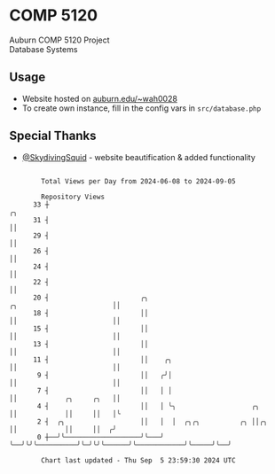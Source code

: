 # COMP 5120
Auburn COMP 5120 Project  
Database Systems

## Usage
- Website hosted on [auburn.edu/~wah0028](https://webhome.auburn.edu/~wah0028/)
- To create own instance, fill in the config vars in `src/database.php`

## Special Thanks
- [@SkydivingSquid](https://github.com/SkydivingSquid) - website beautification & added functionality

```

        Total Views per Day from 2024-06-08 to 2024-09-05

        Repository Views
      33 ┼                                                                                       ╭╮
      31 ┤                                                                                       ││
      29 ┤                                                                                       ││
      26 ┤                                                                                       ││
      24 ┤                                                                                       ││
      22 ┤                                                                                       ││
      20 ┤                       ╭╮                                    ╭╮                        ││
      18 ┤                       ││                                    ││                        ││
      15 ┤                       ││                                    ││                        ││
      13 ┤                       ││                                    ││                        ││
      11 ┤                       ││    ╭╮                              ││                        ││
       9 ┤                       ││   ╭╯│                              ││                        ││
       7 ┤                       ││   │ │                              ││            ╭╮     ╭╮   ││
       4 ┤                       ││   │ ╰╮                   ╭╮        ││            ││     ││   │╰
       2 ┤  ╭╮                   ││   │  │  ╭╮╭╮          ╭╮ ││╭╮      ││            ││     ││  ╭╯
       0 ┼──╯╰───────────────────╯╰───╯  ╰──╯╰╯╰──────────╯╰─╯╰╯╰──────╯╰────────────╯╰─────╯╰──╯

        Chart last updated - Thu Sep  5 23:59:30 2024 UTC
        
```
